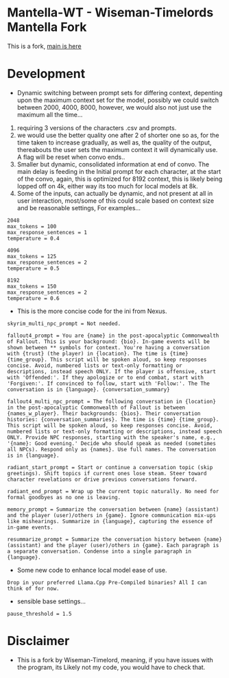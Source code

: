 # Mantella-WT - Wiseman-Timelords Mantella Fork
This is a fork, [main is here](https://github.com/art-from-the-machine/Mantella)

# Development 
- Dynamic switching between prompt sets for differing context, depenting upon the maximum context set for the model, possibly we could switch between 2000, 4000, 8000, however, we would also not just use the maximum all the time...
1. requiring 3 versions of the characters .csv and prompts.
2. we would use the better quality one after 2 of shorter one so as, for the time taken to increase gradually, as well as, the quality of the output, thereabouts the user sets the maximum context it will dynamically use. A flag will be reset when convo ends..
3. Smaller but dynamic, consolidated information at end of convo. The main delay is feeding in the Initial prompt for each character, at the start of the convo, again, this is optimized for 8192 context, this is likely being lopped off on 4k, either way its too much for local models at 8k.
4. Some of the inputs, can actually be dynamic, and not present at all in user interaction, most/some of this could scale based on context size and be reasonable settings, For examples...
```
2048
max_tokens = 100
max_response_sentences = 1
temperature = 0.4

4096
max_tokens = 125
max_response_sentences = 2
temperature = 0.5

8192
max_tokens = 150
max_response_sentences = 2
temperature = 0.6
```
- This is the more concise code for the ini from Nexus.
```
skyrim_multi_npc_prompt = Not needed.

fallout4_prompt = You are {name} in the post-apocalyptic Commonwealth of Fallout. This is your background: {bio}. In-game events will be shown between ** symbols for context. You're having a conversation with {trust} (the player) in {location}. The time is {time} {time_group}. This script will be spoken aloud, so keep responses concise. Avoid, numbered lists or text-only formatting or descriptions, instead speech ONLY. If the player is offensive, start with 'Offended:'. If they apologize or to end combat, start with 'Forgiven:'. If convinced to follow, start with 'Follow:'. The The conversation is in {language}. {conversation_summary}

fallout4_multi_npc_prompt = The following conversation in {location} in the post-apocalyptic Commonwealth of Fallout is between {names_w_player}. Their backgrounds: {bios}. Their conversation histories: {conversation_summaries}. The time is {time} {time_group}. This script will be spoken aloud, so keep responses concise. Avoid, numbered lists or text-only formatting or descriptions, instead speech ONLY. Provide NPC responses, starting with the speaker's name, e.g., '{name}: Good evening.' Decide who should speak as needed (sometimes all NPCs). Respond only as {names}. Use full names. The conversation is in {language}.

radiant_start_prompt = Start or continue a conversation topic (skip greetings). Shift topics if current ones lose steam. Steer toward character revelations or drive previous conversations forward.

radiant_end_prompt = Wrap up the current topic naturally. No need for formal goodbyes as no one is leaving.

memory_prompt = Summarize the conversation between {name} (assistant) and the player (user)/others in {game}. Ignore communication mix-ups like mishearings. Summarize in {language}, capturing the essence of in-game events.

resummarize_prompt = Summarize the conversation history between {name} (assistant) and the player (user)/others in {game}. Each paragraph is a separate conversation. Condense into a single paragraph in {language}.
```
- Some new code to enhance local model ease of use.
```
Drop in your preferred Llama.Cpp Pre-Compiled binaries? All I can think of for now. 
```
- sensible base settings...
```
pause_threshold = 1.5 
```

# Disclaimer
- This is a fork by Wiseman-Timelord, meaning, if you have issues with the program, its Likely not my code, you would have to check that.

